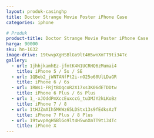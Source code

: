 ```yaml
---
layout: produk-casinghp
title: Doctor Strange Movie Poster iPhone Case
categories: iphone

# Produk
product-title: Doctor Strange Movie Poster iPhone Case
harga: 90000
sku: hn-1632
image-drive: 19twvpXgHSBlGo9lt4H5wnXmTT9ti34Tc
gallery:
  - url: 1jhhjkamhEz-jfmtK4N1UCRHQ6zMumai4
    title: iPhone 5 / 5s / SE
  - url: 1QBeb2_jWNTANfPt2i-nO25o60UlLDaGR
    title: iPhone 6 / 6s
  - url: 1RWs1-FRjtBOqcoR2X17xs3K06dETDDtw
    title: iPhone 6 Plus / 6s Plus
  - url: 1_-xJOddPmXccEuxccG_tu3MJY2kLKoBz
    title: iPhone 7 / 8
  - url: 1tHJZmAIh5MKWz65LDStx13s9fEdksAzT
    title: iPhone 7 Plus / 8 Plus
  - url: 19twvpXgHSBlGo9lt4H5wnXmTT9ti34Tc
    title: iPhone X
---
```

